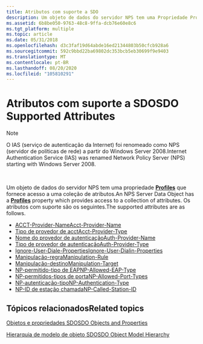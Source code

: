 ```yaml
---
title: Atributos com suporte a SDO
description: Um objeto de dados do servidor NPS tem uma Propriedade Profiles que fornece acesso a uma coleção de atributos. Os atributos com suporte são os seguintes.
ms.assetid: 6b8be050-9763-48c8-9ffa-dcb76e60e8c6
ms.tgt_platform: multiple
ms.topic: article
ms.date: 05/31/2018
ms.openlocfilehash: d3c3faf19d64abde16ed21344803b50cfcb928a6
ms.sourcegitcommit: 592c9bbd22ba69802dc353bcb5eb30699f9e9403
ms.translationtype: MT
ms.contentlocale: pt-BR
ms.lasthandoff: 08/20/2020
ms.locfileid: "105810291"
---
```

# <a name="sdo-supported-attributes"></a><span data-ttu-id="e0501-104">Atributos com suporte a SDO</span><span class="sxs-lookup"><span data-stu-id="e0501-104">SDO Supported Attributes</span></span>

> [!Note]  
> <span data-ttu-id="e0501-105">O IAS (serviço de autenticação da Internet) foi renomeado como NPS (servidor de políticas de rede) a partir do Windows Server 2008.</span><span class="sxs-lookup"><span data-stu-id="e0501-105">Internet Authentication Service (IAS) was renamed Network Policy Server (NPS) starting with Windows Server 2008.</span></span>

 

<span data-ttu-id="e0501-106">Um objeto de dados do servidor NPS tem uma propriedade [**Profiles**](/windows/desktop/api/sdoias/ne-sdoias-profileproperties) que fornece acesso a uma coleção de atributos.</span><span class="sxs-lookup"><span data-stu-id="e0501-106">An NPS Server Data Object has a [**Profiles**](/windows/desktop/api/sdoias/ne-sdoias-profileproperties) property which provides access to a collection of attributes.</span></span> <span data-ttu-id="e0501-107">Os atributos com suporte são os seguintes.</span><span class="sxs-lookup"><span data-stu-id="e0501-107">The supported attributes are as follows.</span></span>

-   [<span data-ttu-id="e0501-108">ACCT-Provider-Name</span><span class="sxs-lookup"><span data-stu-id="e0501-108">Acct-Provider-Name</span></span>](/windows/desktop/Nps/sdo-acct-provider-name)
-   [<span data-ttu-id="e0501-109">Tipo de provedor de acct</span><span class="sxs-lookup"><span data-stu-id="e0501-109">Acct-Provider-Type</span></span>](/windows/desktop/Nps/sdo-acct-provider-type)
-   [<span data-ttu-id="e0501-110">Nome do provedor de autenticação</span><span class="sxs-lookup"><span data-stu-id="e0501-110">Auth-Provider-Name</span></span>](/windows/desktop/Nps/sdo-auth-provider-name)
-   [<span data-ttu-id="e0501-111">Tipo de provedor de autenticação</span><span class="sxs-lookup"><span data-stu-id="e0501-111">Auth-Provider-Type</span></span>](/windows/desktop/Nps/sdo-auth-provider-type)
-   [<span data-ttu-id="e0501-112">Ignore-User-Diale-Properties</span><span class="sxs-lookup"><span data-stu-id="e0501-112">Ignore-User-Dialin-Properties</span></span>](/windows/desktop/Nps/sdo-ignore-user-dialin-properties)
-   [<span data-ttu-id="e0501-113">Manipulação-regra</span><span class="sxs-lookup"><span data-stu-id="e0501-113">Manipulation-Rule</span></span>](/windows/desktop/Nps/sdo-manipulation-rule)
-   [<span data-ttu-id="e0501-114">Manipulação-destino</span><span class="sxs-lookup"><span data-stu-id="e0501-114">Manipulation-Target</span></span>](/windows/desktop/Nps/sdo-manipulation-target)
-   [<span data-ttu-id="e0501-115">NP-permitido-tipo de EAP</span><span class="sxs-lookup"><span data-stu-id="e0501-115">NP-Allowed-EAP-Type</span></span>](/windows/desktop/Nps/sdo-np-allowed-eap-type)
-   [<span data-ttu-id="e0501-116">NP-permitidos-tipos de porta</span><span class="sxs-lookup"><span data-stu-id="e0501-116">NP-Allowed-Port-Types</span></span>](/windows/desktop/Nps/sdo-np-allowed-port-types)
-   [<span data-ttu-id="e0501-117">NP-autenticação-tipo</span><span class="sxs-lookup"><span data-stu-id="e0501-117">NP-Authentication-Type</span></span>](/windows/desktop/Nps/sdo-np-authentication-type)
-   [<span data-ttu-id="e0501-118">NP-ID de estação chamada</span><span class="sxs-lookup"><span data-stu-id="e0501-118">NP-Called-Station-ID</span></span>](/windows/desktop/Nps/sdo-np-called-station-id)

## <a name="related-topics"></a><span data-ttu-id="e0501-119">Tópicos relacionados</span><span class="sxs-lookup"><span data-stu-id="e0501-119">Related topics</span></span>

<dl> <dt>

[<span data-ttu-id="e0501-120">Objetos e propriedades SDO</span><span class="sxs-lookup"><span data-stu-id="e0501-120">SDO Objects and Properties</span></span>](/windows/desktop/Nps/sdo-objects-and-properties)
</dt> <dt>

[<span data-ttu-id="e0501-121">Hierarquia de modelo de objeto SDO</span><span class="sxs-lookup"><span data-stu-id="e0501-121">SDO Object Model Hierarchy</span></span>](/windows/desktop/Nps/sdo-object-model-hierarchy)
</dt> </dl>

 

 